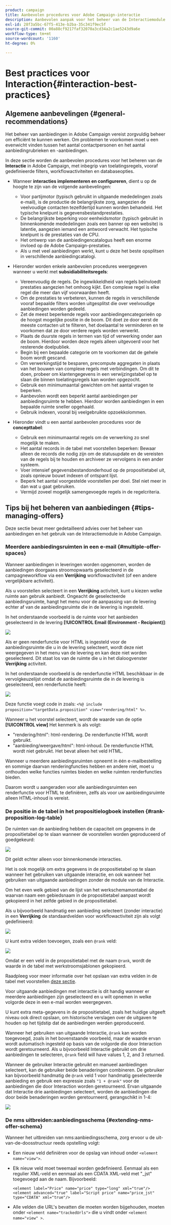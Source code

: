 ```yaml
---
product: campaign
title: Aanbevolen procedures voor Adobe Campaign-interactie
description: Aanbevolen aanpak voor het beheer van de Interactiemodule in Adobe Campaign
exl-id: 28f3a5bc-67f5-413e-b2ba-35c341f9ec5f
source-git-commit: 00a88cf9217faf32070a3cd34a2c1ae5243d9a6e
workflow-type: tm+mt
source-wordcount: '1160'
ht-degree: 0%

---
```


# Best practices voor Interaction{#interaction-best-practices}

## Algemene aanbevelingen {#general-recommendations}

Het beheer van aanbiedingen in Adobe Campaign vereist zorgvuldig beheer om efficiënt te kunnen werken. Om problemen te voorkomen moet u een evenwicht vinden tussen het aantal contactpersonen en het aantal aanbiedingrubrieken en -aanbiedingen.

In deze sectie worden de aanbevolen procedures voor het beheren van de **Interactie** in Adobe Campaign, met inbegrip van toelatingsregels, vooraf gedefinieerde filters, workflowactiviteiten en databaseopties.

* Wanneer **interacties implementeren en configureren**, dient u op de hoogte te zijn van de volgende aanbevelingen:

   * Voor partijmotor (typisch gebruikt in uitgaande mededelingen zoals e-mail), is de productie de belangrijkste zorg, aangezien de veelvoudige contacten tezelfdertijd kunnen worden behandeld. Het typische knelpunt is gegevensbestandprestaties.
   * De belangrijkste beperking voor eenheidsmotor (typisch gebruikt in binnenkomende mededelingen zoals een banner op een website) is latentie, aangezien iemand een antwoord verwacht. Het typische knelpunt is de prestaties van de CPU.
   * Het ontwerp van de aanbiedingencatalogus heeft een enorme invloed op de Adobe Campaign-prestaties.
   * Als u met veel aanbiedingen werkt, kunt u deze het beste opsplitsen in verschillende aanbiedingcatalogi.

* Hieronder worden enkele aanbevolen procedures weergegeven wanneer u werkt met **subsidiabiliteitsregels**:

   * Vereenvoudig de regels. De ingewikkeldheid van regels beïnvloedt prestaties aangezien het omhoog kijkt. Een complexe regel is elke regel die meer dan vijf voorwaarden heeft.
   * Om de prestaties te verbeteren, kunnen de regels in verschillende vooraf bepaalde filters worden uitgesplitst die over veelvoudige aanbiedingen worden gedeeld.
   * Zet de meest beperkende regels voor aanbiedingencategorieën op de hoogst mogelijke positie in de boom. Dit doet ze door eerst de meeste contacten uit te filteren, het doelaantal te verminderen en te voorkomen dat ze door verdere regels worden verwerkt.
   * Plaats de duurste regels in termen van tijd of verwerking onder aan de boom. Hierdoor worden deze regels alleen uitgevoerd voor het resterende doelpubliek.
   * Begin bij een bepaalde categorie om te voorkomen dat de gehele boom wordt gescand.
   * Om verwerkingstijd te besparen, precompute aggregaten in plaats van het bouwen van complexe regels met verbindingen. Om dit te doen, probeer om klantengegevens in een verwijzingstabel op te slaan die binnen toelatingsregels kan worden opgezocht.
   * Gebruik een minimumaantal gewichten om het aantal vragen te beperken.
   * Aanbevolen wordt een beperkt aantal aanbiedingen per aanbiedingsruimte te hebben. Hierdoor worden aanbiedingen in een bepaalde ruimte sneller opgehaald.
   * Gebruik indexen, vooral bij veelgebruikte opzoekkolommen.

* Hieronder vindt u een aantal aanbevolen procedures voor de **concepttabel**:

   * Gebruik een minimumaantal regels om de verwerking zo snel mogelijk te maken.
   * Het aantal records in de tabel met voorstellen beperken: Bewaar alleen de records die nodig zijn om de statusupdate en de vereisten van de regels bij te houden en archiveer ze vervolgens in een ander systeem.
   * Voer intensief gegevensbestandonderhoud op de propositietabel uit, zoals opnieuw bouwt indexen of ontspant lijst.
   * Beperk het aantal voorgestelde voorstellen per doel. Stel niet meer in dan wat u gaat gebruiken.
   * Vermijd zoveel mogelijk samengevoegde regels in de regelcriteria.

## Tips bij het beheren van aanbiedingen {#tips-managing-offers}

Deze sectie bevat meer gedetailleerd advies over het beheer van aanbiedingen en het gebruik van de Interactiemodule in Adobe Campaign.

### Meerdere aanbiedingsruimten in een e-mail {#multiple-offer-spaces}

Wanneer aanbiedingen in leveringen worden opgenomen, worden de aanbiedingen doorgaans stroomopwaarts geselecteerd in de campagneworkflow via een **Verrijking** workflowactiviteit (of een andere vergelijkbare activiteit).

Als u voorstellen selecteert in een **Verrijking** activiteit, kunt u kiezen welke ruimte aan gebruik aanbiedt. Ongeacht de geselecteerde aanbiedingsruimte, hangt het menu voor de aanpassing van de levering echter af van de aanbiedingsruimte die in de levering is ingesteld.

In het onderstaande voorbeeld is de ruimte voor het aanbieden geselecteerd in de levering **[!UICONTROL Email (Environment - Recipient)]**:

![](assets/Interaction-best-practices-offer-space-selected.png)

Als er geen renderfunctie voor HTML is ingesteld voor de aanbiedingsruimte die u in de levering selecteert, wordt deze niet weergegeven in het menu van de levering en kan deze niet worden geselecteerd. Dit staat los van de ruimte die u in het dialoogvenster **Verrijking** activiteit.

In het onderstaande voorbeeld is de renderfunctie HTML beschikbaar in de vervolgkeuzelijst omdat de aanbiedingsruimte die in de levering is geselecteerd, een renderfunctie heeft:

![](assets/Interaction-best-practices-HTML-rendering.png)

Deze functie voegt code in zoals: `<%@ include proposition="targetData.proposition" view="rendering/html" %>`.

Wanneer u het voorstel selecteert, wordt de waarde van de optie **[!UICONTROL view]** Het kenmerk is als volgt:
* &quot;rendering/html&quot;: html-rendering. De renderfunctie HTML wordt gebruikt.
* &quot;aanbieding/weergave/html&quot;: html-inhoud. De renderfunctie HTML wordt niet gebruikt. Het bevat alleen het veld HTML.

Wanneer u meerdere aanbiedingsruimten opneemt in één e-mailbestelling en sommige daarvan renderingfuncties hebben en andere niet, moet u onthouden welke functies ruimtes bieden en welke ruimten renderfuncties bieden.

Daarom wordt u aangeraden voor alle aanbiedingsruimten een renderfunctie voor HTML te definiëren, zelfs als voor uw aanbiedingsruimte alleen HTML-inhoud is vereist.

### De positie in de tabel in het propositielogboek instellen {#rank-proposition-log-table}

De ruimten van de aanbieding hebben de capaciteit om gegevens in de propositietabel op te slaan wanneer de voorstellen worden geproduceerd of goedgekeurd:

![](assets/Interaction-best-practices-offer-space-storage.png)

Dit geldt echter alleen voor binnenkomende interacties.

Het is ook mogelijk om extra gegevens in de propositietabel op te slaan wanneer het gebruiken van uitgaande interactie, en ook wanneer het gebruiken van uitgaande aanbiedingen zonder de module van de Interactie.

Om het even welk gebied van de lijst van het werkschemamontabel de waarvan naam een gebiedsnaam in de propositietabel aanpast wordt gekopieerd in het zelfde gebied in de propositietabel.

Als u bijvoorbeeld handmatig een aanbieding selecteert (zonder interactie) in een **Verrijking** de standaardvelden voor workflowactiviteit zijn als volgt gedefinieerd:

![](assets/Interaction-best-practices-manual-offer-std-fields.png)

U kunt extra velden toevoegen, zoals een `@rank` veld:

![](assets/Interaction-best-practices-manual-offer-add-fields.png)

Omdat er een veld in de propositietabel met de naam `@rank`, wordt de waarde in de tabel met werkstroomsjablonen gekopieerd.

Raadpleeg voor meer informatie over het opslaan van extra velden in de tabel met voorstellen [deze sectie](interaction-send-offers.md#storing-offer-rankings-and-weights).

Voor uitgaande aanbiedingen met interactie is dit handig wanneer er meerdere aanbiedingen zijn geselecteerd en u wilt opnemen in welke volgorde deze in een e-mail worden weergegeven.

U kunt extra meta-gegevens in de propositietabel, zoals het huidige uitgeeft niveau ook direct opslaan, om historische verslagen over de uitgaven te houden op het tijdstip dat de aanbiedingen werden geproduceerd.

Wanneer het gebruiken van uitgaande Interactie, `@rank` kan worden toegevoegd, zoals in het bovenstaande voorbeeld, maar de waarde ervan wordt automatisch ingesteld op basis van de volgorde die door Interaction wordt geretourneerd. Als u bijvoorbeeld Interactie gebruikt om drie aanbiedingen te selecteren, `@rank` field will have values 1, 2, and 3 returned.

Wanneer de gebruiker Interactie gebruikt en manueel aanbiedingen selecteert, kan de gebruiker beide benaderingen combineren. De gebruiker kan bijvoorbeeld handmatig de `@rank` veld 1 voor handmatig geselecteerde aanbieding en gebruik een expressie zoals `"1 + @rank"` voor de aanbiedingen die door Interaction worden geretourneerd. Ervan uitgaande dat Interactie drie aanbiedingen selecteert, worden de aanbiedingen die door beide benaderingen worden geretourneerd, gerangschikt in 1-4:

![](assets/Interaction-best-practices-manual-offer-combined.png)

### De nms uitbreiden:aanbiedingsschema {#extending-nms-offer-schema}

Wanneer het uitbreiden van nms:aanbiedingsschema, zorg ervoor u de uit-van-de-doosstructuur reeds opstelling volgt:
* Een nieuw veld definiëren voor de opslag van inhoud onder `<element name="view">`.
* Elk nieuw veld moet tweemaal worden gedefinieerd. Eenmaal als een regulier XML-veld en eenmaal als een CDATA XML-veld met &quot;_jst&quot; toegevoegd aan de naam. Bijvoorbeeld:

   ```
   <element label="Price" name="price" type="long" xml="true"/>
   <element advanced="true" label="Script price" name="price_jst" type="CDATA" xml="true"/>
   ```

* Alle velden die URL&#39;s bevatten die moeten worden bijgehouden, moeten onder `<element name="trackedUrls">` die u vindt onder `<element name="view" >`.
